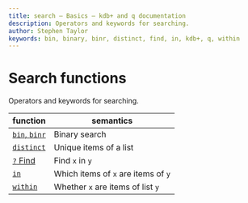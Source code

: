 ```yaml
---
title: search – Basics – kdb+ and q documentation
description: Operators and keywords for searching.
author: Stephen Taylor
keywords: bin, binary, binr, distinct, find, in, kdb+, q, within
---
```

# Search functions



Operators and keywords for searching.

function                         | semantics
---------------------------------|------------------------------------
[`bin`, `binr`](../ref/bin.md)   | Binary search
[`distinct`](../ref/distinct.md) | Unique items of a list
[`?` Find](../ref/find.md)       | Find `x` in `y`
[`in`](../ref/in.md)             | Which items of `x` are items of `y`
[`within`](../ref/within.md)     | Whether `x` are items of list `y`